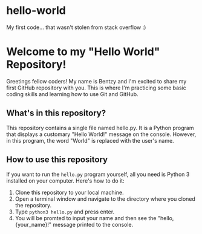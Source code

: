 # hello-world
My first code... that wasn't stolen from stack overflow :)

# Welcome to my "Hello World" Repository!

Greetings fellow coders! My name is Bentzy and I'm excited to share my first GitHub repository with you. This is where I'm practicing some basic coding skills and learning how to use Git and GitHub.

## What's in this repository?

This repository contains a single file named hello.py. It is a Python program that displays a customary "Hello World!" message on the console. However, in this program, the word "World" is replaced with the user's name.

## How to use this repository

If you want to run the `hello.py` program yourself, all you need is Python 3 installed on your computer. Here's how to do it:

1. Clone this repository to your local machine.
2. Open a terminal window and navigate to the directory where you cloned the repository.
3. Type `python3 hello.py` and press enter.
4. You will be promted to input your name and then see the "hello, {your_name}!" message printed to the console.
